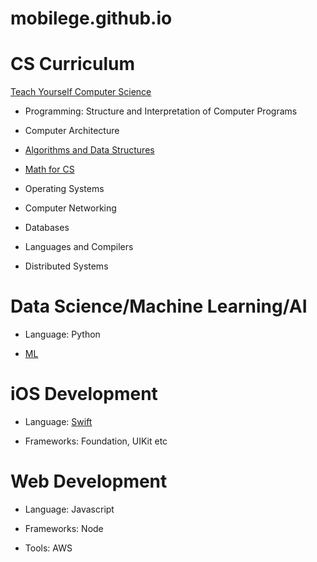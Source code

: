 mobilege.github.io
==================

# CS Curriculum

[Teach Yourself Computer Science](https://teachyourselfcs.com/)

- Programming: Structure and Interpretation of Computer Programs

- Computer Architecture

- [Algorithms and Data Structures](https://github.com/mobilege/algorithms)

- [Math for CS](https://github.com/mobilege/math)

- Operating Systems

- Computer Networking

- Databases

- Languages and Compilers

- Distributed Systems


# Data Science/Machine Learning/AI

 - Language: Python
 
 - [ML](https://github.com/mobilege/machine-learning) 

# iOS Development

- Language: [Swift](https://github.com/mobilege/ios-resources/blob/master/Swift.md)

- Frameworks: Foundation, UIKit etc

# Web Development

- Language: Javascript

- Frameworks: Node

- Tools: AWS




